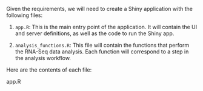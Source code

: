 Given the requirements, we will need to create a Shiny application with the following files:

1. `app.R`: This is the main entry point of the application. It will contain the UI and server definitions, as well as the code to run the Shiny app.

2. `analysis_functions.R`: This file will contain the functions that perform the RNA-Seq data analysis. Each function will correspond to a step in the analysis workflow.

Here are the contents of each file:

app.R
